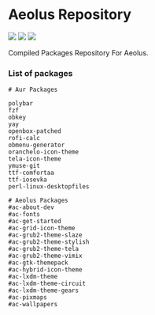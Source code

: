 # Aeolus Repository

<p align="left">
  <img src="https://img.shields.io/badge/Status%3F-Active-Green?style=for-the-badge">
  <img src="https://img.shields.io/badge/AUR-Done-Blue?style=for-the-badge">
  <img src="https://img.shields.io/badge/Archcraft-Done-Blue?style=for-the-badge">
</p>

Compiled Packages Repository For Aeolus.

### List of packages

```
# Aur Packages

polybar
fzf 
obkey 
yay 
openbox-patched 
rofi-calc 
obmenu-generator 
oranchelo-icon-theme 
tela-icon-theme 
ymuse-git 
ttf-comfortaa 
ttf-iosevka 
perl-linux-desktopfiles

# Aeolus Packages
#ac-about-dev
#ac-fonts
#ac-get-started
#ac-grid-icon-theme
#ac-grub2-theme-slaze
#ac-grub2-theme-stylish
#ac-grub2-theme-tela
#ac-grub2-theme-vimix
#ac-gtk-themepack
#ac-hybrid-icon-theme
#ac-lxdm-theme
#ac-lxdm-theme-circuit
#ac-lxdm-theme-gears
#ac-pixmaps
#ac-wallpapers
```
